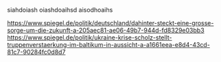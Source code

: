 siahdoiash oiashdoaihsd aisodhoaihs

https://www.spiegel.de/politik/deutschland/dahinter-steckt-eine-grosse-sorge-um-die-zukunft-a-205aec81-ae06-49b7-944d-fd8329e03bb3
https://www.spiegel.de/politik/ukraine-krise-scholz-stellt-truppenverstaerkung-im-baltikum-in-aussicht-a-a1661eea-e8d4-43cd-81c7-90284fc0d8d7
